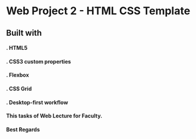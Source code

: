 # Web Project 2 - HTML CSS Template 
## Built with

#### . HTML5
#### . CSS3 custom properties
#### .  Flexbox
#### .  CSS Grid
#### .  Desktop-first workflow

#### This tasks of Web Lecture for Faculty.
#### Best Regards


